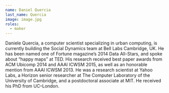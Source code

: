 ```yaml
---
name: Daniel Quercia
last_name: Quercia
image: image.jpg
roles:
  - maker
---
```

Daniele Quercia, a computer scientist specializing in urban computing, is currently building the Social Dynamics team at Bell Labs Cambridge, UK. He has been named one of Fortune magazine’s 2014 Data All-Stars, and spoke about “happy maps” at TED. His research received best paper awards from ACM Ubicomp 2014 and AAAI ICWSM 2015, as well as an honorable mention from AAAI ICWSM 2013. He was a research scientist at Yahoo Labs, a Horizon senior researcher at The Computer Laboratory of the University of Cambridge, and a postdoctoral associate at MIT. He received his PhD from UC–London.